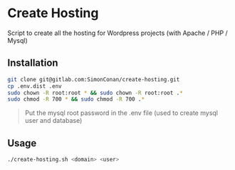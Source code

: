 # Create Hosting

Script to create all the hosting for Wordpress projects (with Apache / PHP / Mysql)

## Installation

```bash
git clone git@gitlab.com:SimonConan/create-hosting.git
cp .env.dist .env
sudo chown -R root:root * && sudo chown -R root:root .*
sudo chmod -R 700 * && sudo chmod -R 700 .*
```

> Put the mysql root password in the .env file (used to create mysql user and database)


## Usage

```bash
./create-hosting.sh <domain> <user>
```